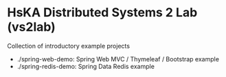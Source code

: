 # HsKA Distributed Systems 2 Lab (vs2lab)
Collection of introductory example projects
- ./spring-web-demo: Spring Web MVC / Thymeleaf / Bootstrap example
- ./spring-redis-demo: Spring Data Redis example
